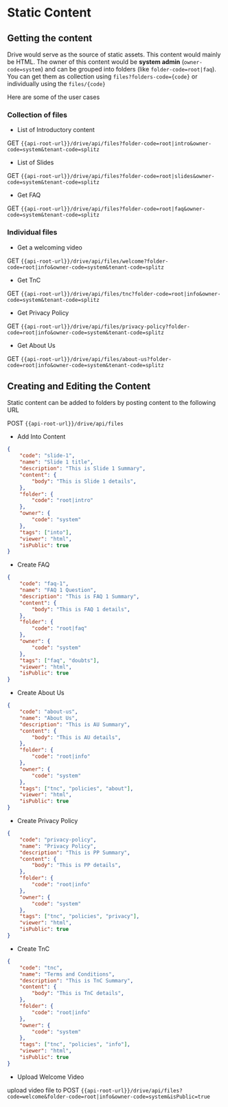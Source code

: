 # Static Content

## Getting the content

Drive would serve as the source of static assets. This content would mainly be HTML. The owner of this content would be **system admin** (`owner-code=system`) and can be grouped into folders (like `folder-code=root|faq`). You can get them as collection using `files?folders-code={code}` or individually using the `files/{code}`

Here are some of the user cases

### Collection of files

- List of Introductory content

GET `{{api-root-url}}/drive/api/files?folder-code=root|intro&owner-code=system&tenant-code=splitz`

- List of Slides

GET `{{api-root-url}}/drive/api/files?folder-code=root|slides&owner-code=system&tenant-code=splitz`

- Get FAQ

GET `{{api-root-url}}/drive/api/files?folder-code=root|faq&owner-code=system&tenant-code=splitz`

### Individual files

- Get a welcoming video

GET `{{api-root-url}}/drive/api/files/welcome?folder-code=root|info&owner-code=system&tenant-code=splitz`

- Get TnC

GET `{{api-root-url}}/drive/api/files/tnc?folder-code=root|info&owner-code=system&tenant-code=splitz`

- Get Privacy Policy

GET `{{api-root-url}}/drive/api/files/privacy-policy?folder-code=root|info&owner-code=system&tenant-code=splitz`

- Get About Us

GET `{{api-root-url}}/drive/api/files/about-us?folder-code=root|info&owner-code=system&tenant-code=splitz`

## Creating and Editing the Content

Static content can be added to folders by posting content to the following URL

POST `{{api-root-url}}/drive/api/files`

- Add Into Content

```json
{
    "code": "slide-1",
    "name": "Slide 1 title",
    "description": "This is Slide 1 Summary",
    "content": {
        "body": "This is Slide 1 details",
    },
    "folder": {
        "code": "root|intro"
    },
    "owner": {
        "code": "system"
    },
    "tags": ["into"],
    "viewer": "html",
    "isPublic": true
}
```

- Create FAQ

```json
{
    "code": "faq-1",
    "name": "FAQ 1 Question",
    "description": "This is FAQ 1 Summary",
    "content": {
        "body": "This is FAQ 1 details",
    },
    "folder": {
        "code": "root|faq"
    },
    "owner": {
        "code": "system"
    },
    "tags": ["faq", "doubts"],
    "viewer": "html",
    "isPublic": true
}
```

- Create About Us

```json
{
    "code": "about-us",
    "name": "About Us",
    "description": "This is AU Summary",
    "content": {
        "body": "This is AU details",
    },
    "folder": {
        "code": "root|info"
    },
    "owner": {
        "code": "system"
    },
    "tags": ["tnc", "policies", "about"],
    "viewer": "html",
    "isPublic": true
}
```

- Create Privacy Policy

```json
{
    "code": "privacy-policy",
    "name": "Privacy Policy",
    "description": "This is PP Summary",
    "content": {
        "body": "This is PP details",
    },
    "folder": {
        "code": "root|info"
    },
    "owner": {
        "code": "system"
    },
    "tags": ["tnc", "policies", "privacy"],
    "viewer": "html",
    "isPublic": true
}
```

- Create TnC

```json
{
    "code": "tnc",
    "name": "Terms and Conditions",
    "description": "This is TnC Summary",
    "content": {
        "body": "This is TnC details",
    },
    "folder": {
        "code": "root|info"
    },
    "owner": {
        "code": "system"
    },
    "tags": ["tnc", "policies", "info"],
    "viewer": "html",
    "isPublic": true
}
```

- Upload Welcome Video

upload video file to
POST `{{api-root-url}}/drive/api/files?code=welcome&folder-code=root|info&owner-code=system&isPublic=true`

